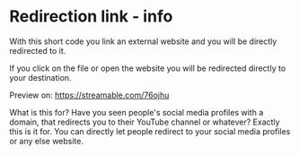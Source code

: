# Redirection link - info
With this short code you link an external website and you will be directly redirected to it.


If you click on the file or open the website you will be redirected  directly to your destination.

Preview on: https://streamable.com/76ojhu 


What is this for?
Have you seen people's social media profiles with a domain, that redirects you to their YouTube channel or whatever? Exactly this is it for. You can directly let people redirect to your social media profiles or any else website.
